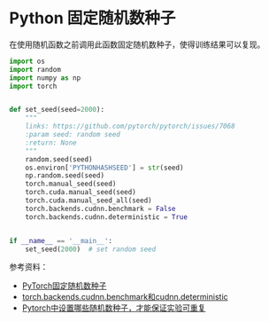 # Python 固定随机数种子

在使用随机函数之前调用此函数固定随机数种子，使得训练结果可以复现。
```python
import os
import random
import numpy as np
import torch


def set_seed(seed=2000):
    """
    links: https://github.com/pytorch/pytorch/issues/7068
    :param seed: random seed
    :return: None
    """
    random.seed(seed)
    os.environ['PYTHONHASHSEED'] = str(seed)
    np.random.seed(seed)
    torch.manual_seed(seed)
    torch.cuda.manual_seed(seed)
    torch.cuda.manual_seed_all(seed)
    torch.backends.cudnn.benchmark = False
    torch.backends.cudnn.deterministic = True


if __name__ == '__main__':
    set_seed(2000)  # set random seed

```

参考资料：
* [PyTorch固定随机数种子](https://blog.csdn.net/john_bh/article/details/107731443)
* [torch.backends.cudnn.benchmark和cudnn.deterministic](https://blog.csdn.net/weixin_42587961/article/details/109363698)
* [Pytorch中设置哪些随机数种子，才能保证实验可重复](https://blog.csdn.net/u014264373/article/details/114323297)